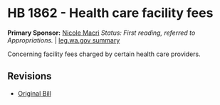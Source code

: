 # HB 1862 - Health care facility fees
**Primary Sponsor:** [Nicole Macri](/person/leg/nicole.macri.md)
*Status: First reading, referred to Appropriations.* | [leg.wa.gov summary](https://app.leg.wa.gov/billsummary?BillNumber=1862&Year=2021)

Concerning facility fees charged by certain health care providers.

## Revisions
* [Original Bill](1/)